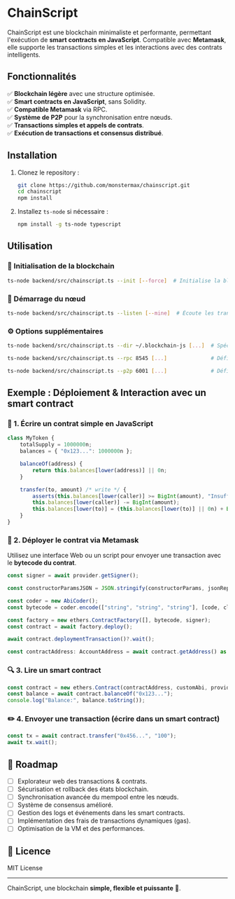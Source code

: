 
# ChainScript

ChainScript est une blockchain minimaliste et performante, permettant l'exécution de **smart contracts en JavaScript**. Compatible avec **Metamask**, elle supporte les transactions simples et les interactions avec des contrats intelligents.

## Fonctionnalités

✅ **Blockchain légère** avec une structure optimisée.  
✅ **Smart contracts en JavaScript**, sans Solidity.  
✅ **Compatible Metamask** via RPC.  
✅ **Système de P2P** pour la synchronisation entre nœuds.  
✅ **Transactions simples et appels de contrats**.  
✅ **Exécution de transactions et consensus distribué**.  

## Installation

1. Clonez le repository :
   ```sh
   git clone https://github.com/monstermax/chainscript.git
   cd chainscript
   npm install
   ```

2. Installez `ts-node` si nécessaire :
   ```sh
   npm install -g ts-node typescript
   ```

## Utilisation

### 📌 Initialisation de la blockchain
```sh
ts-node backend/src/chainscript.ts --init [--force]  # Initialise la blockchain, y compris le bloc genesis
```

### 🚀 Démarrage du nœud
```sh
ts-node backend/src/chainscript.ts --listen [--mine]  # Écoute les transactions RPC & P2P et mine de nouveaux blocs
```


### ⚙️ Options supplémentaires
```sh
ts-node backend/src/chainscript.ts --dir ~/.blockchain-js [...]  # Spécifie un répertoire personnalisé pour la blockchain

ts-node backend/src/chainscript.ts --rpc 8545 [...]              # Définit le port RPC (par défaut 8545)

ts-node backend/src/chainscript.ts --p2p 6001 [...]              # Définit le port P2P (par défaut 6001)
```

## Exemple : Déploiement & Interaction avec un smart contract

### 📜 1. Écrire un contrat simple en JavaScript
```js
class MyToken {
    totalSupply = 1000000n;
    balances = { "0x123...": 1000000n };

    balanceOf(address) {
        return this.balances[lower(address)] || 0n;
    }

    transfer(to, amount) /* write */ {
        asserts(this.balances[lower(caller)] >= BigInt(amount), "Insufficient balance");
        this.balances[lower(caller)] -= BigInt(amount);
        this.balances[lower(to)] = (this.balances[lower(to)] || 0n) + BigInt(amount);
    }
}
```

### 🚀 2. Déployer le contrat via Metamask

Utilisez une interface Web ou un script pour envoyer une transaction avec le **bytecode du contrat**.

```js
const signer = await provider.getSigner();

const constructorParamsJSON = JSON.stringify(constructorParams, jsonReplacer);

const coder = new AbiCoder();
const bytecode = coder.encode(["string", "string", "string"], [code, className, constructorParamsJSON]);

const factory = new ethers.ContractFactory([], bytecode, signer);
const contract = await factory.deploy();

await contract.deploymentTransaction()?.wait();

const contractAddress: AccountAddress = await contract.getAddress() as AccountAddress;
```

### 🔍 3. Lire un smart contract

```js
const contract = new ethers.Contract(contractAddress, customAbi, provider);
const balance = await contract.balanceOf("0x123...");
console.log("Balance:", balance.toString());
```

### ✏️ 4. Envoyer une transaction (écrire dans un smart contract)

```js
const tx = await contract.transfer("0x456...", "100");
await tx.wait();
```

## 📜 Roadmap
- [ ] Explorateur web des transactions & contrats.
- [ ] Sécurisation et rollback des états blockchain.
- [ ] Synchronisation avancée du mempool entre les nœuds.
- [ ] Système de consensus amélioré.
- [ ] Gestion des logs et événements dans les smart contracts.
- [ ] Implémentation des frais de transactions dynamiques (gas).
- [ ] Optimisation de la VM et des performances.

## 📜 Licence
MIT License

---

ChainScript, une blockchain **simple, flexible et puissante** 🚀.

